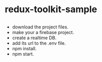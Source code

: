 # redux-toolkit-sample

## 
-  download the project files.
-  make your a firebase project.
-  create a realtime DB.
-  add its url to the .env file.
-  npm install.
-  npm start.

